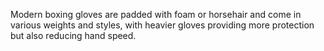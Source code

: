 Modern boxing gloves are padded with foam or horsehair and come in various weights and styles, with heavier gloves providing more protection but also reducing hand speed.

